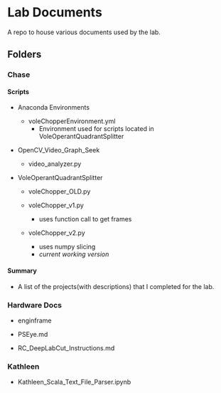 # Lab Documents
A repo to house various documents used by the lab.

## Folders

### Chase

#### Scripts

  * Anaconda Environments
    * voleChopperEnvironment.yml
      * Environment used for scripts located in VoleOperantQuadrantSplitter
      
  * OpenCV_Video_Graph_Seek
    * video_analyzer.py

  * VoleOperantQuadrantSplitter
    * voleChopper_OLD.py

    * voleChopper_v1.py
      * uses function call to get frames
    * voleChopper_v2.py
      * uses numpy slicing
      * *current working version*

#### Summary

  * A list of the projects(with descriptions) that I completed for the lab.
  
### Hardware Docs
* enginframe

* PSEye.md

* RC_DeepLabCut_Instructions.md

### Kathleen

*  Kathleen_Scala_Text_File_Parser.ipynb
